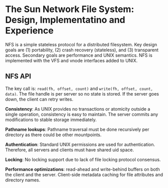 # The Sun Network File System: Design, Implementatino and Experience

NFS is a simple stateless protocol for a distributed filesystem. Key design goals are (1) portability, (2) crash recovery (stateless), and (3) transparent access. Secondary goals are performance and UNIX semantics. NFS is implemented with the VFS and vnode interfaces added to UNIX.

## NFS API
The key call is:
`read(fh, offset, count)` and `write(fh, offset, count, data)`. The file handle is per server so no state is stored. If the server goes down, the client can retry writes.

**Consistency**: As UNIX provides no transactions or atomicity outside a single operation, consistency is easy to maintain. The server commits any modifications to stable storage immediately.

**Pathname lookups**: Pathname traversal must be done recursively per directory as there could be other mountpoints.

**Authentication**: Standard UNIX permissions are used for authentication. Therefore, all servers and clients must have shared uid space.

**Locking**: No locking support due to lack of file locking protocol consensus.

**Performance optimizations**: read-ahead and write-behind buffers on both the client and the server. Client-side metadata caching for file attributes and directory names.
